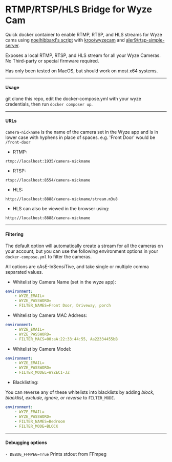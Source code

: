 # RTMP/RTSP/HLS Bridge for Wyze Cam

Quick docker container to enable RTMP, RTSP, and HLS streams for Wyze cams using [noelhibbard's script](https://gist.github.com/noelhibbard/03703f551298c6460f2fd0bfdbc328bd#file-readme-md) with [kroo/wyzecam](https://github.com/kroo/wyzecam) and [aler9/rtsp-simple-server](https://github.com/aler9/rtsp-simple-server). 

Exposes a local RTMP, RTSP, and HLS stream for all your Wyze Cameras. No Third-party or special firmware required.

Has only been tested on MacOS, but should work on most x64 systems. 

---
#### Usage

git clone this repo, edit the docker-compose.yml with your wyze credentials, then run `docker composer up`.

---

#### URLs

`camera-nickname` is the name of the camera set in the Wyze app and is in lower case with hyphens in place of spaces. e.g. 'Front Door' would be `/front-door`

- RTMP:  
```
rtmp://localhost:1935/camera-nickname
```
- RTSP:  
```
rtsp://localhost:8554/camera-nickname
```
- HLS:  
```
http://localhost:8888/camera-nickname/stream.m3u8
```
- HLS can also be viewed in the browser using:
```
http://localhost:8888/camera-nickname
```

---
#### Filtering

The default option will automatically create a stream for all the cameras on your account, but you can use the following environment options in your `docker-compose.yml` to filter the cameras.

All options are cAsE-InSensiTive, and take single or multiple comma separated values.

- Whitelist by Camera Name (set in the wyze app):
```yaml
environment:
    - WYZE_EMAIL=
    - WYZE_PASSWORD=
    - FILTER_NAMES=Front Door, Driveway, porch
```
- Whitelist by Camera MAC Address:
```yaml
environment:
    - WYZE_EMAIL=
    - WYZE_PASSWORD=
    - FILTER_MACS=00:aA:22:33:44:55, Aa22334455bB
```
- Whitelist by Camera Model:
```yaml
environment:
    - WYZE_EMAIL=
    - WYZE_PASSWORD=
    - FILTER_MODEL=WYZEC1-JZ
```

- Blacklisting:

You can reverse any of these whitelists into blacklists by adding *block, blacklist, exclude, ignore, or reverse* to `FILTER_MODE`. 


```yaml
environment:
    - WYZE_EMAIL=
    - WYZE_PASSWORD=
    - FILTER_NAMES=Bedroom
	- FILTER_MODE=BLOCK
```

---
#### Debugging options

`- DEBUG_FFMPEG=True` Prints stdout from FFmpeg